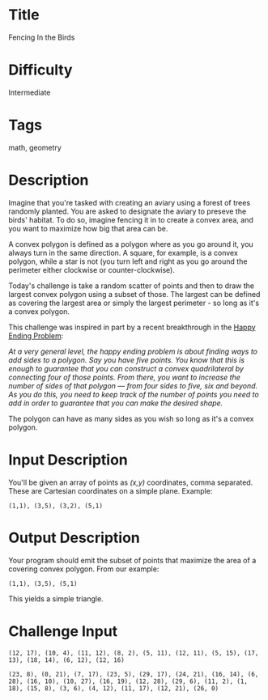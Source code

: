 # Title

Fencing In the Birds

# Difficulty

Intermediate

# Tags

math, geometry

# Description

Imagine that you're tasked with creating an aviary using a forest of trees randomly planted. You are asked to designate the aviary to preseve the birds' habitat. To do so, imagine fencing it in to create a convex area, and you want to maximize how big that area can be. 

A convex polygon is defined as a polygon where as you go around it, you always turn in the same direction. A square, for example, is a convex polygon, while a star is not (you turn left and right as you go around the perimeter either clockwise or counter-clockwise). 

Today's challenge is take a random scatter of points and then to draw the largest convex polygon using a subset of those. The largest can be defined as covering the largest area or simply the largest perimeter - so long as it's a convex polygon. 

This challenge was inspired in part by a recent breakthrough in the [Happy Ending Problem](https://www.quantamagazine.org/a-puzzle-of-clever-connections-nears-a-happy-end-20170530/?platform=hootsuite): 

_At a very general level, the happy ending problem is about finding ways to add sides to a polygon. Say you have five points. You know that this is enough to guarantee that you can construct a convex quadrilateral by connecting four of those points. From there, you want to increase the number of sides of that polygon — from four sides to five, six and beyond. As you do this, you need to keep track of the number of points you need to add in order to guarantee that you can make the desired shape._

The polygon can have as many sides as you wish so long as it's a convex polygon. 

# Input Description

You'll be given an array of points as _(x,y)_ coordinates, comma separated. These are Cartesian coordinates on a simple plane. Example:

	(1,1), (3,5), (3,2), (5,1)
	
# Output Description

Your program should emit the subset of points that maximize the area of a covering convex polygon. From our example:

	(1,1), (3,5), (5,1)

This yields a simple triangle. 

# Challenge Input

	(12, 17), (10, 4), (11, 12), (8, 2), (5, 11), (12, 11), (5, 15), (17, 13), (18, 14), (6, 12), (12, 16)
	
	(23, 8), (0, 21), (7, 17), (23, 5), (29, 17), (24, 21), (16, 14), (6, 28), (16, 10), (10, 27), (16, 19), (12, 28), (29, 6), (11, 2), (1, 18), (15, 8), (3, 6), (4, 12), (11, 17), (12, 21), (26, 0)
